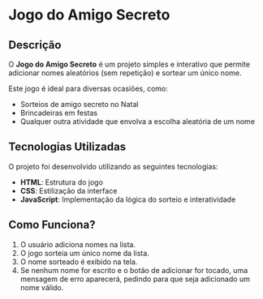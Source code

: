 # Jogo do Amigo Secreto

## Descrição
O **Jogo do Amigo Secreto** é um projeto simples e interativo que permite adicionar nomes aleatórios (sem repetição) e sortear um único nome.

Este jogo é ideal para diversas ocasiões, como:
- Sorteios de amigo secreto no Natal
- Brincadeiras em festas
- Qualquer outra atividade que envolva a escolha aleatória de um nome

## Tecnologias Utilizadas
O projeto foi desenvolvido utilizando as seguintes tecnologias:
- **HTML**: Estrutura do jogo
- **CSS**: Estilização da interface
- **JavaScript**: Implementação da lógica do sorteio e interatividade

## Como Funciona?
1. O usuário adiciona nomes na lista. 
2. O jogo sorteia um único nome da lista.
3. O nome sorteado é exibido na tela.
4. Se nenhum nome for escrito e o botão de adicionar for tocado, uma mensagem de erro aparecerá, pedindo para que seja adicionado um nome válido.
